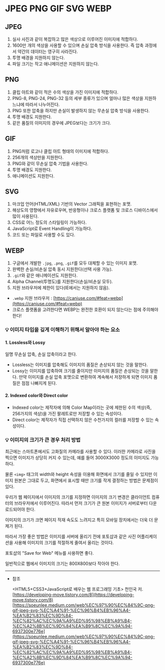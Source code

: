 # JPEG PNG GIF SVG WEBP

## JPEG

1. 실사 사진과 같이 복잡하고 많은 색상으로 이루어진 이미지에 적합하다.
2. 1600만 개의 색상을 사용할 수 있으며 손실 압축 방식을 사용한다. 즉 압축 과정에서 약간의 데이터는 영구히 사라진다.
3. 투명 배경을 지원하지 않는다.
4. 파일 크기는 작고 애니메이션은 지원하지 않는다.

## PNG

1. 클립 아트와 같이 적은 수의 색상을 가진 이미지에 적합하다.
2. PNG-8, PNG-24, PNG-32 등의 세부 종류가 있으며 얼마나 많은 색상을 지원하느냐에 따라서 나누어진다.
3. PNG 또한 압축을 하지만 손실이 발생하지 않는 무손실 압축 방식을 사용한다.
4. 투명 배경도 지원한다.
5. 같은 품질의 이미지의 경우에 JPEG보다는 크기가 크다.

## GIF

1. PNG처럼 로고나 클립 아트 형태의 이미지에 적합하다.
2. 256개의 색상만을 지원한다.
3. PNG와 같이 무손실 압축 기법을 사용한다.
4. 투명 배경도 지원한다.
5. 애니메이션도 지원한다.

## SVG

1. 마크업 언어(HTML/XML) 기반의 Vector 그래픽을 표현하는 포맷.
2. 해상도의 영향에서 자유로우며, 반응형이나 크로스 플랫폼 및 크로스 디바이스에서 많이 사용된다.
3. CSS로 어느 정도의 스타일링이 가능하다.
4. JavaScript로 Event Handling이 가능하다.
5. 코드 또는 파일로 사용할 수도 있다.

## WEBP

1. 구글에서 개발한 `.jpg`, `.png`, `.gif`를 모두 대체할 수 있는 이미지 포맷.
2. 완벽한 손실/비손실 압축 동시 지원한다(선택 사용 가능).
3. `.gif`와 같은 애니메이션도 지원한다.
4. Alpha Channel(투명도)를 지원한다(손실/비손실 모두).
5. 지원 브라우저에 제한이 있다(IE에서는 지원하지 않음).

- `.webp` 지원 브라우저 : [https://caniuse.com/#feat=webp](https://caniuse.com/#feat=webp)
- 크로스 플랫폼을 고려한다면 WEBP는 완전한 호환이 되지 않는다는 점에 주의해야 한다!

### 💡 이미지 타입을 깊게 이해하기 위해서 알아야 하는 요소

#### 1. Lossless와 Lossy

일명 무손실 압축, 손실 압축이라고 한다.

- Lossless는 이미지를 압축해도 이미지의 품질은 손상되지 않는 것을 말한다.
- Lossy는 이미지를 압축하여 크기를 줄이지만 이미지의 품질은 손상되는 것을 말한다.
  만약 이미지를 손실 압축 포맷으로 변환하여 계속해서 저장하게 되면 이미지 품질은 점점 나빠지게 된다.

#### 2. Indexed color와 Direct color

- Indexed color는 제작자에 의해 Color Map이라는 곳에 제한된 수의 색상(즉, 256가지의 색상)을 가진 팔레트로만 저장할 수 있는 속성이다.
- Direct color는 제작자가 직접 선택하지 않은 수천가지의 컬러를 저장할 수 있는 속성이다.

### 💡 이미지의 크기가 큰 경우 처리 방법

최근에는 스마트폰에서도 고화질의 카메라를 사용할 수 있다. 이러한 카메라로 사진을 찍으면 이미지가 상당히 커지 수 있는데, 예를 들어 3000X3000 정도의 이미지도 가능하다.

물론 `<img>` 태그의 width와 height 속성을 이용해 화면에서 크기를 줄일 수 있지만 이미지 원본은 그대로 두고, 화면에서 표시할 때만 크기를 작게 결정하는 방법은 문제점이 있다.

우리가 웹 페이지에서 이미지의 크기를 지정하면 이미지의 크기 변경은 클라이언트 컴퓨터의 브라우저에서 이루어진다. 따라서 먼저 크기가 큰 원본 이미지가 서버로부터 다운로드되어야 한다.

이미지의 크기가 크면 페이지 적재 속도도 느려지고 특히 모바일 장치에서는 더욱 더 문제가 된다.

따라서 가장 좋은 방법은 이미지를 서버에 올리기 전에 포토샵과 같은 사진 어플리케이션을 사용해 이미지의 크기를 적절하게 줄여서 올리는 것이다.

포토샵의 "Save for Web" 메뉴를 사용하면 좋다.

일반적으로 웹에서 이미지의 크기는 800X800보다 작아야 한다.

---

- 참조

  <HTML5+CSS3+JavaScript로 배우는 웹 프로그래밍 기초> 천인국 저.
  [https://developing-move.tistory.com/8](https://developing-move.tistory.com/8)
  [https://soeunlee.medium.com/web%EC%97%90%EC%84%9C-png-gif-jpeg-svg-%EC%A4%91-%EC%96%B4%EB%96%A4-%EA%B2%83%EC%9D%84-%EC%82%AC%EC%9A%A9%ED%95%98%EB%A9%B4-%EC%A2%8B%EC%9D%84%EA%B9%8C%EC%9A%94-6937300e776e](https://soeunlee.medium.com/web%EC%97%90%EC%84%9C-png-gif-jpeg-svg-%EC%A4%91-%EC%96%B4%EB%96%A4-%EA%B2%83%EC%9D%84-%EC%82%AC%EC%9A%A9%ED%95%98%EB%A9%B4-%EC%A2%8B%EC%9D%84%EA%B9%8C%EC%9A%94-6937300e776e)
